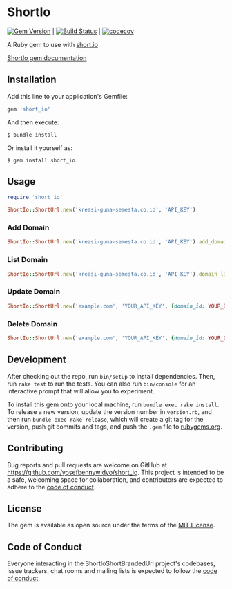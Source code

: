 # ShortIo

[![Gem Version](https://badge.fury.io/rb/short_io.svg)](https://badge.fury.io/rb/short_io) | [![Build Status](https://app.travis-ci.com/yosefbennywidyo/short_io.svg?branch=main)](https://app.travis-ci.com/yosefbennywidyo/short_io) | [![codecov](https://codecov.io/gh/yosefbennywidyo/short_io/branch/main/graph/badge.svg?token=MBMxFB57mZ)](https://codecov.io/gh/yosefbennywidyo/short_io)

A Ruby gem to use with [short.io](https://short.io)

[ShortIo gem documentation](https://rubydoc.info/gems/short_io)

## Installation

Add this line to your application's Gemfile:

```ruby
gem 'short_io'
```

And then execute:

    $ bundle install

Or install it yourself as:

    $ gem install short_io

## Usage

```ruby
require 'short_io'

ShortIo::ShortUrl.new('kreasi-guna-semesta.co.id', 'API_KEY')
```

### Add Domain

```ruby
ShortIo::ShortUrl.new('kreasi-guna-semesta.co.id', 'API_KEY').add_domain
```

### List Domain

```ruby
ShortIo::ShortUrl.new('kreasi-guna-semesta.co.id', 'API_KEY').domain_list
```

### Update Domain

```ruby
ShortIo::ShortUrl.new('example.com', 'YOUR_API_KEY', {domain_id: YOUR_DOMAIN_ID, root_redirect_url: 'YOUR_LINK'}).update_domain
```

### Delete Domain

```ruby
ShortIo::ShortUrl.new('example.com', 'YOUR_API_KEY', {domain_id: YOUR_DOMAIN_ID}).delete_domain
```

## Development

After checking out the repo, run `bin/setup` to install dependencies. Then, run `rake test` to run the tests. You can also run `bin/console` for an interactive prompt that will allow you to experiment.

To install this gem onto your local machine, run `bundle exec rake install`. To release a new version, update the version number in `version.rb`, and then run `bundle exec rake release`, which will create a git tag for the version, push git commits and tags, and push the `.gem` file to [rubygems.org](https://rubygems.org).

## Contributing

Bug reports and pull requests are welcome on GitHub at https://github.com/yosefbennywidyo/short_io. This project is intended to be a safe, welcoming space for collaboration, and contributors are expected to adhere to the [code of conduct](https://github.com/yosefbennywidyo/short_io/blob/main/CODE_OF_CONDUCT.md).


## License

The gem is available as open source under the terms of the [MIT License](https://opensource.org/licenses/MIT).

## Code of Conduct

Everyone interacting in the ShortIoShortBrandedUrl project's codebases, issue trackers, chat rooms and mailing lists is expected to follow the [code of conduct](https://github.com/yosefbennywidyo/short_io/blob/main/CODE_OF_CONDUCT.md).
